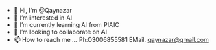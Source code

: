 - 👋 Hi, I’m @Qaynazar
- 👀 I’m interested in AI
- 🌱 I’m currently learning AI from PIAIC
- 💞️ I’m looking to collaborate on AI
- 📫 How to reach me ...
  Ph:03006855581 
  EMail. qaynazar@gmail.com
  
<!---
Qaynazar/Qaynazar is a ✨ special ✨ repository because its `README.md` (this file) appears on your GitHub profile.
You can click the Preview link to take a look at your changes.
--->
